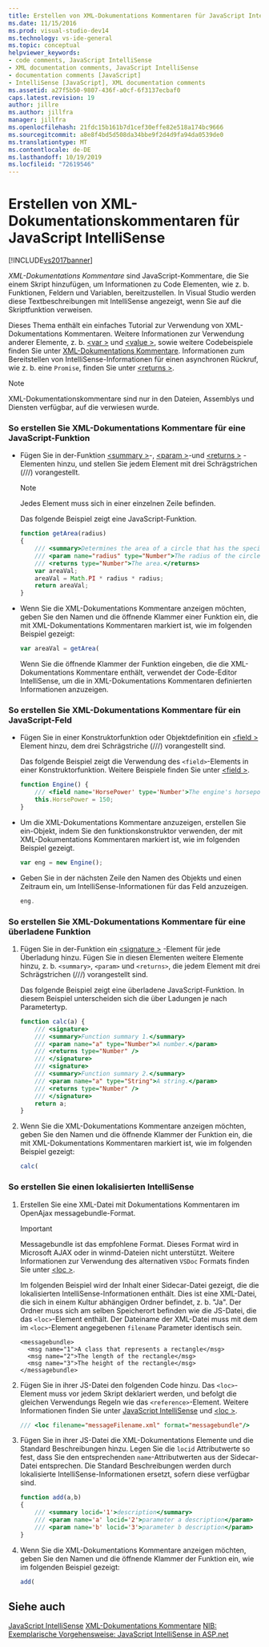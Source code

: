 ```yaml
---
title: Erstellen von XML-Dokumentations Kommentaren für JavaScript IntelliSense | Microsoft-Dokumentation
ms.date: 11/15/2016
ms.prod: visual-studio-dev14
ms.technology: vs-ide-general
ms.topic: conceptual
helpviewer_keywords:
- code comments, JavaScript IntelliSense
- XML documentation comments, JavaScript IntelliSense
- documentation comments [JavaScript]
- IntelliSense [JavaScript], XML documentation comments
ms.assetid: a27f5b50-9807-436f-a0cf-6f3137ecbaf0
caps.latest.revision: 19
author: jillre
ms.author: jillfra
manager: jillfra
ms.openlocfilehash: 21fdc15b161b7d1cef30effe82e518a174bc9666
ms.sourcegitcommit: a8e8f4bd5d508da34bbe9f2d4d9fa94da0539de0
ms.translationtype: MT
ms.contentlocale: de-DE
ms.lasthandoff: 10/19/2019
ms.locfileid: "72619546"
---
```

# <a name="create-xml-documentation-comments-for-javascript-intellisense"></a>Erstellen von XML-Dokumentationskommentaren für JavaScript IntelliSense
[!INCLUDE[vs2017banner](../includes/vs2017banner.md)]

*XML-Dokumentations Kommentare* sind JavaScript-Kommentare, die Sie einem Skript hinzufügen, um Informationen zu Code Elementen, wie z. b. Funktionen, Feldern und Variablen, bereitzustellen. In Visual Studio werden diese Textbeschreibungen mit IntelliSense angezeigt, wenn Sie auf die Skriptfunktion verweisen.

 Dieses Thema enthält ein einfaches Tutorial zur Verwendung von XML-Dokumentations Kommentaren. Weitere Informationen zur Verwendung anderer Elemente, z. b. [\<var >](../ide/var-javascript.md) und [\<value >](../ide/value-javascript.md), sowie weitere Codebeispiele finden Sie unter [XML-Dokumentations Kommentare](../ide/xml-documentation-comments-javascript.md). Informationen zum Bereitstellen von IntelliSense-Informationen für einen asynchronen Rückruf, wie z. b. eine `Promise`, finden Sie unter [\<returns >](../ide/returns-javascript.md).

> [!NOTE]
> XML-Dokumentationskommentare sind nur in den Dateien, Assemblys und Diensten verfügbar, auf die verwiesen wurde.

### <a name="to-create-xml-documentation-comments-for-a-javascript-function"></a>So erstellen Sie XML-Dokumentations Kommentare für eine JavaScript-Funktion

- Fügen Sie in der-Funktion [\<summary >](../ide/summary-javascript.md)-, [\<param >](../ide/param-javascript.md)-und [\<returns >](../ide/returns-javascript.md) -Elementen hinzu, und stellen Sie jedem Element mit drei Schrägstrichen (///) vorangestellt.

    > [!NOTE]
    > Jedes Element muss sich in einer einzelnen Zeile befinden.

     Das folgende Beispiel zeigt eine JavaScript-Funktion.

    ```javascript
    function getArea(radius)
    {
        /// <summary>Determines the area of a circle that has the specified radius parameter.</summary>
        /// <param name="radius" type="Number">The radius of the circle.</param>
        /// <returns type="Number">The area.</returns>
        var areaVal;
        areaVal = Math.PI * radius * radius;
        return areaVal;
    }
    ```

- Wenn Sie die XML-Dokumentations Kommentare anzeigen möchten, geben Sie den Namen und die öffnende Klammer einer Funktion ein, die mit XML-Dokumentations Kommentaren markiert ist, wie im folgenden Beispiel gezeigt:

    ```javascript
    var areaVal = getArea(
    ```

     Wenn Sie die öffnende Klammer der Funktion eingeben, die die XML-Dokumentations Kommentare enthält, verwendet der Code-Editor IntelliSense, um die in XML-Dokumentations Kommentaren definierten Informationen anzuzeigen.

### <a name="to-create-xml-documentation-comments-for-a-javascript-field"></a>So erstellen Sie XML-Dokumentations Kommentare für ein JavaScript-Feld

- Fügen Sie in einer Konstruktorfunktion oder Objektdefinition ein [\<field >](../ide/field-javascript.md) Element hinzu, dem drei Schrägstriche (///) vorangestellt sind.

     Das folgende Beispiel zeigt die Verwendung des `<field>`-Elements in einer Konstruktorfunktion. Weitere Beispiele finden Sie unter [\<field >](../ide/field-javascript.md).

    ```javascript
    function Engine() {
        /// <field name='HorsePower' type='Number'>The engine's horsepower.</field>
        this.HorsePower = 150;
    }
    ```

- Um die XML-Dokumentations Kommentare anzuzeigen, erstellen Sie ein-Objekt, indem Sie den funktionskonstruktor verwenden, der mit XML-Dokumentations Kommentaren markiert ist, wie im folgenden Beispiel gezeigt.

    ```javascript
    var eng = new Engine();
    ```

- Geben Sie in der nächsten Zeile den Namen des Objekts und einen Zeitraum ein, um IntelliSense-Informationen für das Feld anzuzeigen.

    ```javascript
    eng.
    ```

### <a name="to-create-xml-documentation-comments-for-an-overloaded-function"></a>So erstellen Sie XML-Dokumentations Kommentare für eine überladene Funktion

1. Fügen Sie in der-Funktion ein [\<signature >](../ide/signature-javascript.md) -Element für jede Überladung hinzu. Fügen Sie in diesen Elementen weitere Elemente hinzu, z. b. `<summary>`, `<param>` und `<returns>`, die jedem Element mit drei Schrägstrichen (///) vorangestellt sind.

     Das folgende Beispiel zeigt eine überladene JavaScript-Funktion. In diesem Beispiel unterscheiden sich die über Ladungen je nach Parametertyp.

    ```javascript
    function calc(a) {
        /// <signature>
        /// <summary>Function summary 1.</summary>
        /// <param name="a" type="Number">A number.</param>
        /// <returns type="Number" />
        /// </signature>
        /// <signature>
        /// <summary>Function summary 2.</summary>
        /// <param name="a" type="String">A string.</param>
        /// <returns type="Number" />
        /// </signature>
        return a;
    }
    ```

2. Wenn Sie die XML-Dokumentations Kommentare anzeigen möchten, geben Sie den Namen und die öffnende Klammer der Funktion ein, die mit XML-Dokumentations Kommentaren markiert ist, wie im folgenden Beispiel gezeigt:

    ```javascript
    calc(
    ```

### <a name="to-create-localized-intellisense"></a>So erstellen Sie einen lokalisierten IntelliSense

1. Erstellen Sie eine XML-Datei mit Dokumentations Kommentaren im OpenAjax messagebundle-Format.

    > [!IMPORTANT]
    > Messagebundle ist das empfohlene Format. Dieses Format wird in Microsoft AJAX oder in winmd-Dateien nicht unterstützt. Weitere Informationen zur Verwendung des alternativen `VSDoc` Formats finden Sie unter [\<loc >](../ide/loc-javascript.md).

     Im folgenden Beispiel wird der Inhalt einer Sidecar-Datei gezeigt, die die lokalisierten IntelliSense-Informationen enthält. Dies ist eine XML-Datei, die sich in einem Kultur abhängigen Ordner befindet, z. b. "Ja". Der Ordner muss sich am selben Speicherort befinden wie die JS-Datei, die das `<loc>`-Element enthält. Der Dateiname der XML-Datei muss mit dem im `<loc>`-Element angegebenen `filename` Parameter identisch sein.

    ```
    <messagebundle>
      <msg name="1">A class that represents a rectangle</msg>
      <msg name="2">The length of the rectangle</msg>
      <msg name="3">The height of the rectangle</msg>
    </messagebundle>

    ```

2. Fügen Sie in ihrer JS-Datei den folgenden Code hinzu. Das `<loc>`-Element muss vor jedem Skript deklariert werden, und befolgt die gleichen Verwendungs Regeln wie das `<reference>`-Element. Weitere Informationen finden Sie unter [JavaScript IntelliSense](../ide/javascript-intellisense.md) und [\<loc >](../ide/loc-javascript.md).

    ```javascript
    /// <loc filename="messageFilename.xml" format="messagebundle"/>

    ```

3. Fügen Sie in ihrer JS-Datei die XML-Dokumentations Elemente und die Standard Beschreibungen hinzu. Legen Sie die `locid` Attributwerte so fest, dass Sie den entsprechenden `name`-Attributwerten aus der Sidecar-Datei entsprechen. Die Standard Beschreibungen werden durch lokalisierte IntelliSense-Informationen ersetzt, sofern diese verfügbar sind.

    ```javascript
    function add(a,b)
    {
        /// <summary locid='1'>description</summary>
        /// <param name='a' locid='2'>parameter a description</param>
        /// <param name='b' locid='3'>parameter b description</param>
    }

    ```

4. Wenn Sie die XML-Dokumentations Kommentare anzeigen möchten, geben Sie den Namen und die öffnende Klammer der Funktion ein, wie im folgenden Beispiel gezeigt:

    ```javascript
    add(
    ```

## <a name="see-also"></a>Siehe auch
 [JavaScript IntelliSense](../ide/javascript-intellisense.md) [XML-Dokumentations Kommentare](../ide/xml-documentation-comments-javascript.md) [NIB: Exemplarische Vorgehensweise: JavaScript IntelliSense in ASP.net](https://msdn.microsoft.com/4f6e0cc2-7f48-4dbf-abb0-7fb743a2d05b)
